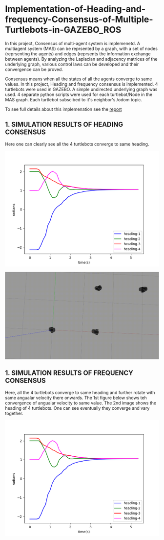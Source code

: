 # Implementation-of-Heading-and-frequency-Consensus-of-Multiple-Turtlebots-in-GAZEBO_ROS

In this project, Consensus of multi-agent system is implemenetd. A multiagent system (MAS) can be reprsented by a graph, with a set of nodes (reprsenting the agents) and edges (reprsents the information exchange between agents). By analyzing the Laplacian and adjacency matrices of the underlying graph, various control laws can be developed and their convergence can be proved.

Consensus means when all the states of all the agents converge to same values. In this project, Heading and frequency consensus is implemented. 4 turtlebots were used in GAZEBO. A simple undirected underlying graph was used. 4 separate python scripts were used for each turtlebot/Node in the MAS graph. Each turtlebot subscibed to it's neighbor's /odom topic.

To see full details about this implemenation see the [report](https://github.com/adarsh2798/Implementation-of-Heading-and-frequency-Consensus-of-Multiple-Turtlebots-in-GAZEBO_ROS/blob/main/assignment3/sc627_assignmnt3.pdf)

## 1. SIMULATION RESULTS OF HEADING CONSENSUS

Here one can clearly see all the 4 turtlebots converge to same heading.

<p align="center">
  <img src="https://github.com/adarsh2798/Implementation-of-Heading-and-frequency-Consensus-of-Multiple-Turtlebots-in-GAZEBO_ROS/blob/main/assignment3/simulation_results/consensus_proper.png" />
</p>

![Alt Text](https://github.com/adarsh2798/Implementation-of-Heading-and-frequency-Consensus-of-Multiple-Turtlebots-in-GAZEBO_ROS/blob/main/assignment3/simulation_results/consesnus_heading_1.gif)

## 1. SIMULATION RESULTS OF FREQUENCY CONSENSUS

Here, all the 4 turtlebots converge to same heading and further rotate with same angualar velocity there onwards. The 1st figure below shows teh convergence of angualar velocity to same value. The 2nd image shows the heading of 4 turtlebots. One can see eventually they converge and vary together.
<p align="center">
  <img src="https://github.com/adarsh2798/Implementation-of-Heading-and-frequency-Consensus-of-Multiple-Turtlebots-in-GAZEBO_ROS/blob/main/assignment3/simulation_results/consensus_proper.png" />
</p>
